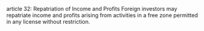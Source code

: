 article 32: Repatriation of Income and Profits 
Foreign investors may repatriate income and profits arising from activities in a free zone permitted in any license without restriction. 
<ul>
</ul>